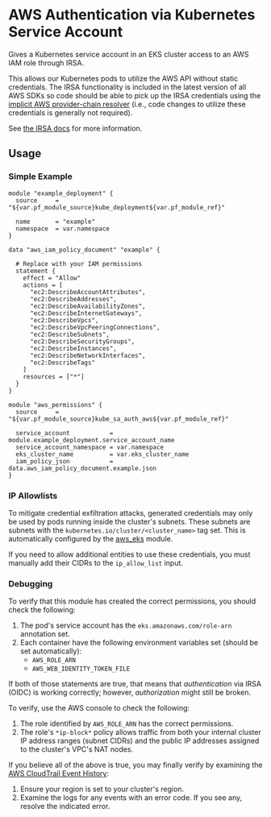# AWS Authentication via Kubernetes Service Account

Gives a Kubernetes service account in an EKS cluster access to an AWS IAM role through IRSA.

This allows our Kubernetes pods to utilize the AWS API without static credentials. The IRSA functionality
is included in the latest version of all AWS SDKs so code should be able to pick up the IRSA credentials
using the [implicit AWS provider-chain resolver](https://docs.aws.amazon.com/sdkref/latest/guide/standardized-credentials.html) (i.e., code changes to utilize these credentials is generally not required).

See [the IRSA docs](https://docs.aws.amazon.com/eks/latest/userguide/iam-roles-for-service-accounts.html) for more information.

## Usage

### Simple Example

```hcl
module "example_deployment" { 
  source     = "${var.pf_module_source}kube_deployment${var.pf_module_ref}"

  name       = "example"
  namespace  = var.namespace
}

data "aws_iam_policy_document" "example" {

  # Replace with your IAM permissions
  statement {
    effect = "Allow"
    actions = [
      "ec2:DescribeAccountAttributes",
      "ec2:DescribeAddresses",
      "ec2:DescribeAvailabilityZones",
      "ec2:DescribeInternetGateways",
      "ec2:DescribeVpcs",
      "ec2:DescribeVpcPeeringConnections",
      "ec2:DescribeSubnets",
      "ec2:DescribeSecurityGroups",
      "ec2:DescribeInstances",
      "ec2:DescribeNetworkInterfaces",
      "ec2:DescribeTags"
    ]
    resources = ["*"]
  }
}

module "aws_permissions" {
  source     = "${var.pf_module_source}kube_sa_auth_aws${var.pf_module_ref}"
   
  service_account           = module.example_deployment.service_account_name
  service_account_namespace = var.namespace
  eks_cluster_name          = var.eks_cluster_name
  iam_policy_json           = data.aws_iam_policy_document.example.json
}
```

### IP Allowlists

To mitigate credential exfiltration attacks,
generated credentials may only be used by pods running inside the cluster's subnets. These
subnets are subnets with the `kubernetes.io/cluster/<cluster_name>` tag set. This is automatically
configured by the [aws_eks](/docs/main/reference/infrastructure-modules/submodule/aws/aws_eks) module.

If you need to allow additional entities to use these credentials, you must manually
add their CIDRs to the `ip_allow_list` input.

### Debugging

To verify that this module has created the correct permissions, you should check
the following:

1. The pod's service account has the `eks.amazonaws.com/role-arn` annotation set.
2. Each container have the following environment variables set (should be set automatically):
    - `AWS_ROLE_ARN`
    - `AWS_WEB_IDENTITY_TOKEN_FILE`

If both of those statements are true, that means that *authentication* via IRSA (OIDC) is working
correctly; however, *authorization* might still be broken.

To verify, use the AWS console to check the following:
1. The role identified by `AWS_ROLE_ARN` has the correct permissions.
2. The role's `*ip-block*` policy allows traffic from both your internal cluster IP address
ranges (subnet CIDRs) and the public IP addresses assigned to the cluster's VPC's NAT nodes.

If you believe all of the above is true, you may finally verify by examining the [AWS CloudTrail
Event History](https://docs.aws.amazon.com/awscloudtrail/latest/userguide/view-cloudtrail-events.html):

1. Ensure your region is set to your cluster's region.
2. Examine the logs for any events with an error code. If you see any, resolve the indicated error.